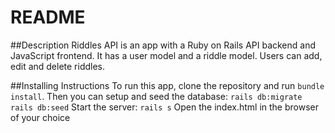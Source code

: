 # README
##Description
Riddles API is an app with a Ruby on Rails API backend and JavaScript frontend. It has a user model and a riddle model. Users can add, edit and delete riddles.

##Installing Instructions
To run this app, clone the repository and run `bundle install`.
Then you can setup and seed the database:
`rails db:migrate`
`rails db:seed`
Start the server: `rails s`
Open the index.html in the browser of your choice

